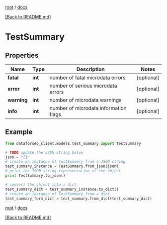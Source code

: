 [root](./../ "root") / [docs](./ "docs")

[[Back to README.md]](./../README.md "[Back to README.md]")

# TestSummary

## Properties

Name | Type | Description | Notes
------------ | ------------- | ------------- | -------------
**fatal** | **int** | number of fatal microdata errors | [optional]
**error** | **int** | number of serious microdata errors | [optional]
**warning** | **int** | number of microdata warnings | [optional]
**info** | **int** | number of microdata information flags | [optional]

## Example

```python
from dataforseo_client.models.test_summary import TestSummary

# TODO update the JSON string below
json = "{}"
# create an instance of TestSummary from a JSON string
test_summary_instance = TestSummary.from_json(json)
# print the JSON string representation of the object
print TestSummary.to_json()

# convert the object into a dict
test_summary_dict = test_summary_instance.to_dict()
# create an instance of TestSummary from a dict
test_summary_form_dict = test_summary.from_dict(test_summary_dict)
```

  

[root](./../ "root") / [docs](./ "docs")

[[Back to README.md]](./../README.md "[Back to README.md]")